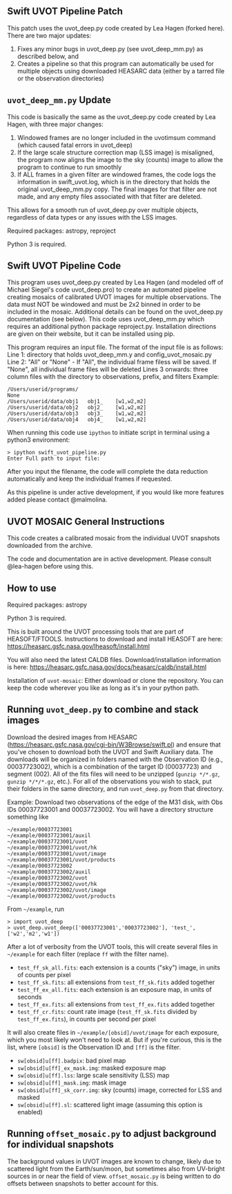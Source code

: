 Swift UVOT Pipeline Patch
----------
This patch uses the uvot_deep.py code created by Lea Hagen (forked here). There are two major updates:

1) Fixes any minor bugs in uvot_deep.py (see uvot_deep_mm.py) as described below, and
2) Creates a pipeline so that this program can automatically be used for multiple objects using downloaded HEASARC data (either by a tarred file or the observation directories)

`uvot_deep_mm.py` Update
----------
This code is basically the same as the uvot_deep.py code created by Lea Hagen, with three major changes: 

1) Windowed frames are no longer included in the uvotimsum command (which caused fatal errors in uvot_deep)
2) If the large scale structure correction map (LSS image) is misaligned, the program now aligns the image to the sky (counts) image to allow the program to continue to run smoothly
3) If ALL frames in a given filter are windowed frames, the code logs the information in swift_uvot.log, which is in the directory that holds the original uvot_deep_mm.py copy. The final images for that filter are not made, and any empty files associated with that filter are deleted.

This allows for a smooth run of uvot_deep.py over multiple objects, regardless of data types or any issues with the LSS images.


Required packages: astropy, reproject

Python 3 is required.

Swift UVOT Pipeline Code
----------
This program uses uvot_deep.py created by Lea Hagen (and modeled off of Michael Siegel's code uvot_deep.pro) to create an automated pipeline creating mosaics of calibrated UVOT images for multiple observations. The data must NOT be windowed and must be 2x2 binned in order to be included in the mosaic. Additional details can be found on the uvot_deep.py documentation (see below). This code uses uvot_deep_mm.py which requires an additional python package reproject.py. Installation directions are given on their website, but it can be installed using pip.

This program requires an input file. The format of the input file is as follows:
Line 1: directory that holds uvot_deep_mm.y and config_uvot_mosaic.py
Line 2: "All" or "None" - If "All", the individual frame filess will be saved. If "None", 
all individual frame files will be deleted
Lines 3 onwards: three column files with the directory to observations, prefix, and filters
Example:
```
/Users/userid/programs/
None
/Users/userid/data/obj1   obj1_    [w1,w2,m2]
/Users/userid/data/obj2   obj2_    [w1,w2,m2]
/Users/userid/data/obj3   obj3_    [w1,w2,m2]
/Users/userid/data/obj4   obj4_    [w1,w2,m2]
```

When running this code use `ipython` to initiate script in terminal using a python3 environment:
```
> ipython swift_uvot_pipeline.py
Enter Full path to input file: 
```
After you input the filename, the code will complete the data reduction automatically and keep the individual frames if requested.

As this pipeline is under active development, if you would like more features added please contact @malmolina.

UVOT MOSAIC General Instructions
----------
This code creates a calibrated mosaic from the individual UVOT snapshots downloaded from the archive.

The code and documentation are in active development.  Please consult @lea-hagen before using this.


How to use
----------

Required packages: astropy

Python 3 is required.

This is built around the UVOT processing tools that are part of HEASOFT/FTOOLS.  Instructions to download and install HEASOFT are here:
<https://heasarc.gsfc.nasa.gov/lheasoft/install.html>

You will also need the latest CALDB files.  Download/installation information is here:
<https://heasarc.gsfc.nasa.gov/docs/heasarc/caldb/install.html>

Installation of `uvot-mosaic`: Either download or clone the repository.  You can keep the code wherever you like as long as it's in your python path.


Running `uvot_deep.py` to combine and stack images
-------

Download the desired images from HEASARC (<https://heasarc.gsfc.nasa.gov/cgi-bin/W3Browse/swift.pl>) and ensure that you've chosen to download both the UVOT and Swift Auxiliary data.  The downloads will be organized in folders named with the Observation ID (e.g., 00037723002), which is a combination of the target ID (00037723) and segment (002).  All of the fits files will need to be unzipped (`gunzip */*.gz`, `gunzip */*/*.gz`, etc.). For all of the observations you wish to stack, put their folders in the same directory, and run `uvot_deep.py` from that directory.

Example: Download two observations of the edge of the M31 disk, with Obs IDs 00037723001 and 00037723002.  You will have a directory structure something like
```
~/example/00037723001
~/example/00037723001/auxil
~/example/00037723001/uvot
~/example/00037723001/uvot/hk
~/example/00037723001/uvot/image
~/example/00037723001/uvot/products
~/example/00037723002
~/example/00037723002/auxil
~/example/00037723002/uvot
~/example/00037723002/uvot/hk
~/example/00037723002/uvot/image
~/example/00037723002/uvot/products
```
From `~/example`, run
```
> import uvot_deep
> uvot_deep.uvot_deep(['00037723001','00037723002'], 'test_', ['w2','m2','w1'])
```
After a lot of verbosity from the UVOT tools, this will create several files in `~/example` for each filter (replace `ff` with the filter name).
- `test_ff_sk_all.fits`: each extension is a counts ("sky") image, in units of counts per pixel
- `test_ff_sk.fits`: all extensions from `test_ff_sk.fits` added together
- `test_ff_ex_all.fits`: each extension is an exposure map, in units of seconds
- `test_ff_ex.fits`: all extensions from `test_ff_ex.fits` added together
- `test_ff_cr.fits`: count rate image (`test_ff_sk.fits` divided by `test_ff_ex.fits`), in counts per second per pixel

It will also create files in `~/example/[obsid]/uvot/image` for each exposure, which you most likely won't need to look at.  But if you're curious, this is the list, where `[obsid]` is the Observation ID and `[ff]` is the filter.
- `sw[obsid]u[ff].badpix`: bad pixel map
- `sw[obsid]u[ff]_ex_mask.img`: masked exposure map
- `sw[obsid]u[ff].lss`: large scale sensitivity (LSS) map
- `sw[obsid]u[ff]_mask.img`: mask image
- `sw[obsid]u[ff]_sk_corr.img`: sky (counts) image, corrected for LSS and masked
- `sw[obsid]u[ff].sl`: scattered light image (assuming this option is enabled)


Running `offset_mosaic.py` to adjust background for individual snapshots
-------

The background values in UVOT images are known to change, likely due to scattered light from the Earth/sun/moon, but sometimes also from UV-bright sources in or near the field of view.  `offset_mosaic.py` is being written to do offsets between snapshots to better account for this.
